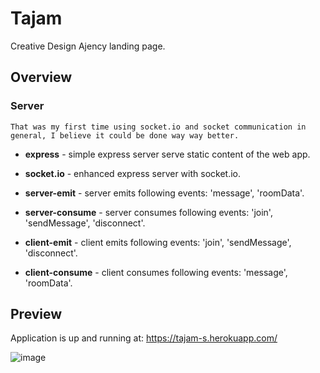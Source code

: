 # Tajam

Creative Design Ajency landing page.

## Overview

### Server

    That was my first time using socket.io and socket communication in general, I believe it could be done way way better.

- **express** - simple express server serve static content of the web app.

- **socket.io** - enhanced express server with socket.io.

- **server-emit** - server emits following events: 'message', 'roomData'.

- **server-consume** - server consumes following events: 'join', 'sendMessage', 'disconnect'.

- **client-emit** - client emits following events: 'join', 'sendMessage', 'disconnect'.

- **client-consume** - client consumes following events: 'message', 'roomData'.

## Preview

Application is up and running at:
https://tajam-s.herokuapp.com/

![image](https://img.techpowerup.org/200606/testimonails.jpg)
